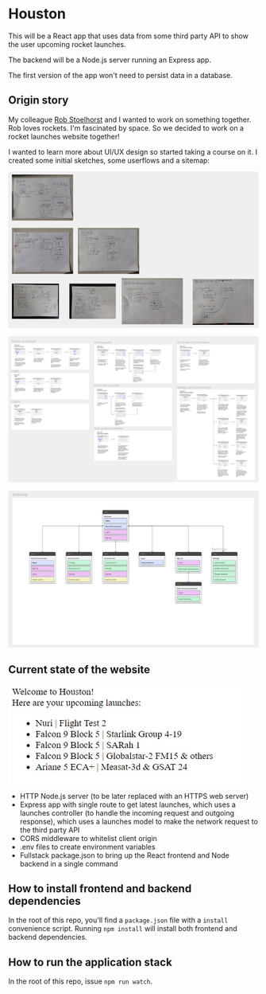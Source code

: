 # Houston

This will be a React app that uses data from some third party API to show the user
upcoming rocket launches. 

The backend will be a Node.js server running an Express app. 

The first version of the app won't need to persist data in a database. 

## Origin story

My colleague [Rob Stoelhorst](https://robertstoelhorst.com/) and I wanted to work on something together. Rob loves rockets. I'm fascinated by space. So we decided to work on a rocket launches website together!

I wanted to learn more about UI/UX design so started taking a course on it. I created some initial sketches, some userflows and a sitemap:

![](sketches.jpg)

![](userflows.jpg)

![](sitemap.jpg)


## Current state of the website

![](houston-current-state.jpg)

* HTTP Node.js server (to be later replaced with an HTTPS web server)
* Express app with single route to get latest launches, which uses a launches controller (to handle the incoming request and outgoing response), which uses a launches model to make the network request to the third party API 
* CORS middleware to whitelist client origin
* .env files to create environment variables
* Fullstack package.json to bring up the React frontend and Node backend in a single command 



## How to install frontend and backend dependencies

In the root of this repo, you'll find a `package.json` file with a `install` convenience script. Running `npm install` will install both frontend and backend dependencies.  

## How to run the application stack

In the root of this repo, issue `npm run watch`. 
